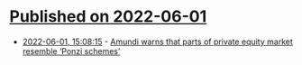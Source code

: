 # [Published on 2022-06-01](index.md)

* [2022-06-01, 15:08:15](https://news.ycombinator.com/item?id=31582926) - [Amundi warns that parts of private equity market resemble ‘Ponzi schemes’](https://www.ft.com/content/21c6e2e4-6c52-4d13-b3a2-5455d51d9970)
